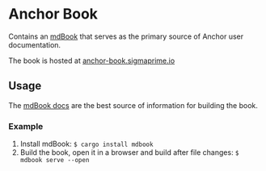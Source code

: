 # Anchor Book

Contains an [mdBook](https://github.com/rust-lang-nursery/mdBook) that serves
as the primary source of Anchor user documentation.

The book is hosted at [anchor-book.sigmaprime.io](http://anchor-book.sigmaprime.io)

## Usage

The [mdBook docs](https://github.com/rust-lang-nursery/mdBook#usage) are the
best source of information for building the book.

### Example

1. Install mdBook: `$ cargo install mdbook`
1. Build the book, open it in a browser and build after file changes: `$ mdbook
   serve --open`
